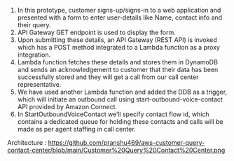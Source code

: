1.	In this prototype, customer signs-up/signs-in to a web application and presented with a form to enter user-details like Name, contact info and their query.
2.	API Gateway GET endpoint is used to display the form.
3.	Upon submitting these details, an API Gateway (REST API) is invoked which has a POST method integrated to a Lambda function as a proxy integration.
4.	Lambda function fetches these details and stores them in DynamoDB and sends an acknowledgement to customer that their data has been successfully stored and they will get a call from our call center representative.
5.	We have used another Lambda function and added the DDB as a trigger, which will initiate an outbound call using start-outbound-voice-contact API provided by Amazon Connect.
6.	In StartOutboundVoiceContact we’ll specify contact flow id, which contains a dedicated queue for holding these contacts and calls will be made as per agent staffing in call center.

Architecture : https://github.com/pranshu469/aws-customer-query-contact-center/blob/main/Customer%20Query%20Contact%20Center.png
